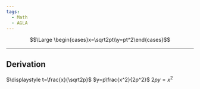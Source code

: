 ```yaml
---
tags:
  - Math
  - AGLA
---
```

$$\Large \begin{cases}x=\sqrt2pt\\y=pt^2\end{cases}$$ 

---
## Derivation
$\displaystyle t=\frac{x}{\sqrt2p}$
$y=p\frac{x^2}{2p^2}$
$2py=x^2$
